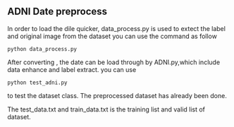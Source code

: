 ## ADNI Date preprocess
In order to load the dile quicker, data_process.py is used to extect the label and original image from the dataset
you can use the command as follow

`python data_process.py`

After converting , the date can be load through by ADNI.py,which include data enhance and label extract.
you can use 

`python test_adni.py` 

to test the dataset class. The preprocessed dataset has already been done.

The test_data.txt and train_data.txt is the training list and valid list of dataset.
